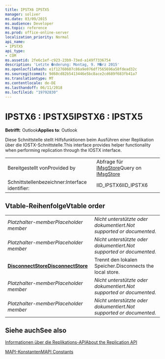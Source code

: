 ```yaml
---
title: IPSTX6 IPSTX5
manager: soliver
ms.date: 03/09/2015
ms.audience: Developer
ms.topic: reference
ms.prod: office-online-server
localization_priority: Normal
api_name:
- IPSTX5
api_type:
- COM
ms.assetid: 2fe6c1ef-c923-23b9-73ed-a149f7336754
description: 'Letzte �nderung: Montag, 9. M�rz 2015'
ms.openlocfilehash: e1f12760607c86a9e076df7565696a58fdead32c
ms.sourcegitcommit: 9d60cd82b5413446e5bc8ace2cd689f683fb41a7
ms.translationtype: MT
ms.contentlocale: de-DE
ms.lasthandoff: 06/11/2018
ms.locfileid: "19792830"
---
```

# <a name="ipstx6--ipstx5"></a><span data-ttu-id="f8a90-103">IPSTX6 : IPSTX5</span><span class="sxs-lookup"><span data-stu-id="f8a90-103">IPSTX6 : IPSTX5</span></span>

  
  
<span data-ttu-id="f8a90-104">**Betrifft**: Outlook</span><span class="sxs-lookup"><span data-stu-id="f8a90-104">**Applies to**: Outlook</span></span> 
  
<span data-ttu-id="f8a90-105">Diese Schnittstelle stellt Hilfsfunktionen beim Ausführen einer Replikation über die IOSTX-Schnittstelle.</span><span class="sxs-lookup"><span data-stu-id="f8a90-105">This interface provides helper functionality when performing replication through the IOSTX interface.</span></span>
  
|||
|:-----|:-----|
|<span data-ttu-id="f8a90-106">Bereitgestellt von</span><span class="sxs-lookup"><span data-stu-id="f8a90-106">Provided by</span></span>  <br/> |<span data-ttu-id="f8a90-107">Abfrage für [IMsgStore](imsgstoreimapiprop.md)</span><span class="sxs-lookup"><span data-stu-id="f8a90-107">Query on [IMsgStore](imsgstoreimapiprop.md)</span></span> <br/> |
|<span data-ttu-id="f8a90-108">Schnittstellenbezeichner:</span><span class="sxs-lookup"><span data-stu-id="f8a90-108">Interface identifier:</span></span>  <br/> |<span data-ttu-id="f8a90-109">IID_IPSTX6</span><span class="sxs-lookup"><span data-stu-id="f8a90-109">IID_IPSTX6</span></span>  <br/> |
   
## <a name="vtable-order"></a><span data-ttu-id="f8a90-110">Vtable-Reihenfolge</span><span class="sxs-lookup"><span data-stu-id="f8a90-110">Vtable order</span></span>

|||
|:-----|:-----|
| <span data-ttu-id="f8a90-111">*Platzhalter-member*</span><span class="sxs-lookup"><span data-stu-id="f8a90-111">*Placeholder member*</span></span>  <br/> | <span data-ttu-id="f8a90-112">*Nicht unterstützte oder dokumentiert.*</span><span class="sxs-lookup"><span data-stu-id="f8a90-112">*Not supported or documented.*</span></span>  <br/> |
| <span data-ttu-id="f8a90-113">*Platzhalter-member*</span><span class="sxs-lookup"><span data-stu-id="f8a90-113">*Placeholder member*</span></span>  <br/> | <span data-ttu-id="f8a90-114">*Nicht unterstützte oder dokumentiert.*</span><span class="sxs-lookup"><span data-stu-id="f8a90-114">*Not supported or documented.*</span></span>  <br/> |
|<span data-ttu-id="f8a90-115">**[DisconnectStore](ipstx6-disconnectstore.md)**</span><span class="sxs-lookup"><span data-stu-id="f8a90-115">**[DisconnectStore](ipstx6-disconnectstore.md)**</span></span> <br/> |<span data-ttu-id="f8a90-116">Trennt den lokalen Speicher.</span><span class="sxs-lookup"><span data-stu-id="f8a90-116">Disconnects the local store.</span></span>  <br/> |
| <span data-ttu-id="f8a90-117">*Platzhalter-member*</span><span class="sxs-lookup"><span data-stu-id="f8a90-117">*Placeholder member*</span></span>  <br/> | <span data-ttu-id="f8a90-118">*Nicht unterstützte oder dokumentiert.*</span><span class="sxs-lookup"><span data-stu-id="f8a90-118">*Not supported or documented.*</span></span>  <br/> |
| <span data-ttu-id="f8a90-119">*Platzhalter-member*</span><span class="sxs-lookup"><span data-stu-id="f8a90-119">*Placeholder member*</span></span>  <br/> | <span data-ttu-id="f8a90-120">*Nicht unterstützte oder dokumentiert.*</span><span class="sxs-lookup"><span data-stu-id="f8a90-120">*Not supported or documented.*</span></span>  <br/> |
   
## <a name="see-also"></a><span data-ttu-id="f8a90-121">Siehe auch</span><span class="sxs-lookup"><span data-stu-id="f8a90-121">See also</span></span>



[<span data-ttu-id="f8a90-122">Informationen über die Replikations-API</span><span class="sxs-lookup"><span data-stu-id="f8a90-122">About the Replication API</span></span>](about-the-replication-api.md)
  
[<span data-ttu-id="f8a90-123">MAPI-Konstanten</span><span class="sxs-lookup"><span data-stu-id="f8a90-123">MAPI Constants</span></span>](mapi-constants.md)


